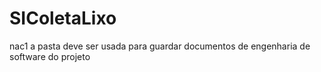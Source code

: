 # SIColetaLixo
nac1
a pasta deve ser usada para guardar documentos de engenharia de software do projeto
